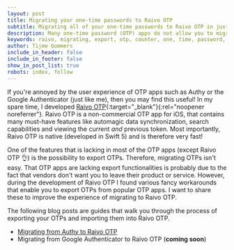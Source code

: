 ```yaml
---
layout: post
title: Migrating your one-time passwords to Raivo OTP
subtitle: Migrating all of your one-time passwords to Raivo OTP in just a few minutes.
description: Many one-time password (OTP) apps do not allow you to migrate your OTPs to other apps. This blog post contains fancy tricks that enable you to export these OTPs anyway.
keywords: raivo, migrating, export, otp, counter, one, time, password, client, native, app, swift, secure, fast, lightweight, token, two, second, factor
author: Tijme Gommers
include_in_header: false
include_in_footer: false
show_in_post_list: true
robots: index, follow
---
```


If you're annoyed by the user experience of OTP apps such as Authy or the Google Authenticator (just like me), then you may find this useful! In my spare time, I developed [Raivo OTP](https://apps.apple.com/app/raivo-otp/id1459042137?platform=iphone){:target="_blank"}{:rel="noopener noreferrer"}. Raivo OTP is a non-commercial OTP app for iOS, that contains many must-have features like automagic data synchronization, search capabilities and viewing the current *and* previous token. Most importantly, Raivo OTP is native (developed in Swift 5) and is therefore very fast!



One of the features that is lacking in most of the OTP apps (except Raivo OTP 👌) is the possibility to export OTPs. Therefore, migrating OTPs isn't easy. That OTP apps are lacking export functionalities is probably due to the fact that vendors don't want you to leave their product or service. However, during the development of Raivo OTP I found various fancy workarounds that enable you to export OTPs from popular OTP apps. I want to share these to improve the experience of migrating to Raivo OTP.

The following blog posts are guides that walk you through the process of exporting your OTPs and importing them into Raivo OTP.

* [Migrating from Authy to Raivo OTP](/blog/migrating-your-one-time-passwords-from-authy-to-raivo-otp/)
* Migrating from Google Authenticator to Raivo OTP (**coming soon**)
